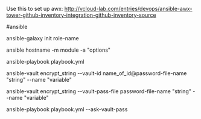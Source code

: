 Use this to set up awx: http://vcloud-lab.com/entries/devops/ansible-awx-tower-github-inventory-integration-github-inventory-source

#ansible

ansible-galaxy init role-name

ansible hostname -m module -a "options"

ansible-playbook playbook.yml

ansible-vault encrypt_string --vault-id name_of_id@password-file-name "string" --name "variable"

ansible-vault encrypt_string --vault-pass-file password-file-name "string" --name "variable"

ansible-playbook playbook.yml --ask-vault-pass
